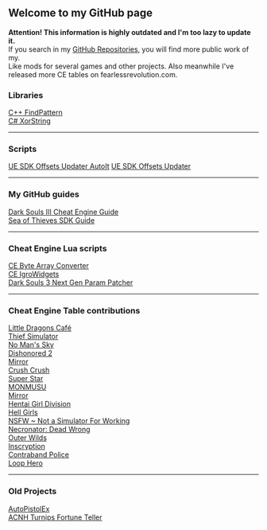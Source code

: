 ## Welcome to my GitHub page

**Attention! This information is highly outdated and I'm too lazy to update it.**  
If you search in my [GitHub Repositories](https://github.com/igromanru?tab=repositories), you will find more public work of my.  
Like mods for several games and other projects. Also meanwhile I've released more CE tables on fearlessrevolution.com.

### Libraries
[C++ FindPattern](https://github.com/igromanru/Cpp-FindPattern)  
[C# XorString](https://github.com/igromanru/XorCrypt)  

---

### Scripts
[UE SDK Offsets Updater AutoIt](https://github.com/igromanru/UE-SDK-Offsets-Updater-AutoIt)
[UE SDK Offsets Updater](https://github.com/igromanru/UE-SDK-Offsets-Updater)

---

### My GitHub guides
[Dark Souls III Cheat Engine Guide](http://igromanru.github.io/Dark-Souls-III-Cheat-Engine-Guide/)  
[Sea of Thieves SDK Guide](https://github.com/igromanru/SoT-SDK-Guide)

---

### Cheat Engine Lua scripts
[CE Byte Array Converter](https://github.com/igromanru/CE-Byte-Array-Converter)  
[CE IgroWidgets](https://github.com/igromanru/CE-IgroWidgets)  
[Dark Souls 3 Next Gen Param Patcher](https://github.com/igromanru/DS3-Next-Gen-Param-Patch)

---

### Cheat Engine Table contributions
[Little Dragons Café](http://fearlessrevolution.com/viewtopic.php?f=4&t=8308)  
[Thief Simulator](http://fearlessrevolution.com/viewtopic.php?f=4&t=8230)  
[No Man's Sky](http://fearlessrevolution.com/viewtopic.php?p=70103#p70103)  
[Dishonored 2](http://fearlessrevolution.com/viewtopic.php?p=66178#p66178)  
[Mirror](http://fearlessrevolution.com/viewtopic.php?f=4&t=7937)  
[Crush Crush](http://fearlessrevolution.com/viewtopic.php?f=4&t=8211)  
[Super Star](http://fearlessrevolution.com/viewtopic.php?f=4&t=8186)  
[MONMUSU](http://fearlessrevolution.com/viewtopic.php?f=4&t=8290)  
[Mirror](https://fearlessrevolution.com/viewtopic.php?f=4&t=7937)  
[Hentai Girl Division](https://fearlessrevolution.com/viewtopic.php?f=4&t=10085)  
[Hell Girls](https://fearlessrevolution.com/viewtopic.php?f=4&t=8443)  
[NSFW ~ Not a Simulator For Working](https://fearlessrevolution.com/viewtopic.php?p=72799#p72799)  
[Necronator: Dead Wrong](https://fearlessrevolution.com/viewtopic.php?f=4&t=14471)  
[Outer Wilds](https://fearlessrevolution.com/viewtopic.php?f=4&t=14415)  
[Inscryption](https://fearlessrevolution.com/viewtopic.php?f=4&t=21894)  
[Contraband Police](https://fearlessrevolution.com/viewtopic.php?f=4&t=23800)  
[Loop Hero](https://fearlessrevolution.com/viewtopic.php?p=296461#p296461)  

---

### Old Projects
[AutoPistolEx](https://github.com/igromanru/AutoPistolEx)  
[ACNH Turnips Fortune Teller](https://github.com/igromanru/ACNH-Turnips-Fortune-Teller)  
